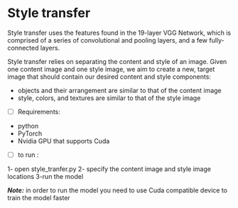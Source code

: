 # Style transfer 

Style transfer uses the features found in the 19-layer VGG Network, which is comprised of a series of convolutional and pooling layers, and a few fully-connected layers.

Style transfer relies on separating the content and style of an image. Given one content image and one style image, we aim to create a new, target image that should contain our desired content and style components:
* objects and their arrangement are similar to that of the content image
* style, colors, and textures are similar to that of the style image


 * [ ] Requirements:
- python 
- PyTorch
- Nvidia GPU that supports Cuda 

 * [ ] to run :

1- open style_tranfer.py 
2- specify the content image and style image locations 
3-run the model 

***Note:*** in order to run the model you need to use Cuda compatible device to train the model faster
